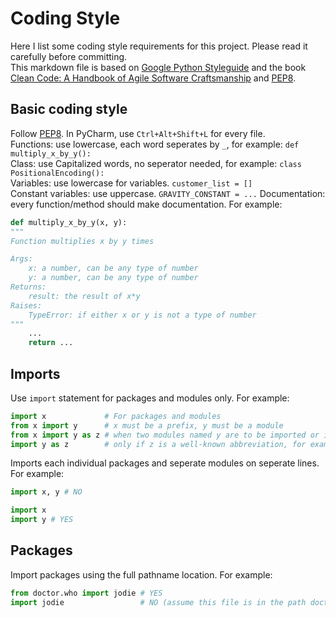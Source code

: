 # Coding Style
Here I list some coding style requirements for this project. Please read it carefully before committing.  
This markdown file is based on [Google Python Styleguide](https://google.github.io/styleguide/pyguide.html) and the book [Clean Code: A Handbook of Agile Software Craftsmanship](https://www.amazon.com/Clean-Code-Handbook-Software-Craftsmanship/dp/0132350882) and [PEP8](https://www.python.org/dev/peps/pep-0008/).

## Basic coding style
Follow [PEP8](https://www.python.org/dev/peps/pep-0008/). In PyCharm, use `Ctrl+Alt+Shift+L` for every file.  
Functions: use lowercase, each word seperates by `_`, for example: `def multiply_x_by_y():`  
Class: use Capitalized words, no seperator needed, for example: `class PositionalEncoding():`  
Variables: use lowercase for variables. `customer_list = []`  
Constant variables: use uppercase. `GRAVITY_CONSTANT = ...`
Documentation: every function/method should make documentation. For example:
```python
def multiply_x_by_y(x, y):
"""
Function multiplies x by y times

Args:
    x: a number, can be any type of number
    y: a number, can be any type of number
Returns:
    result: the result of x*y
Raises:
    TypeError: if either x or y is not a type of number
"""
    ...
    return ...
```
## Imports
Use `import` statement for packages and modules only. For example:
```python
import x             # For packages and modules
from x import y      # x must be a prefix, y must be a module
from x import y as z # when two modules named y are to be imported or if y's name is long
import y as z        # only if z is a well-known abbreviation, for example np as numpy, tf as tensorflow
```
Imports each individual packages and seperate modules on seperate lines. For example:
```python
import x, y # NO

import x
import y # YES
```
## Packages
Import packages using the full pathname location. For example:
```python
from doctor.who import jodie # YES
import jodie                 # NO (assume this file is in the path doctor/who/)

